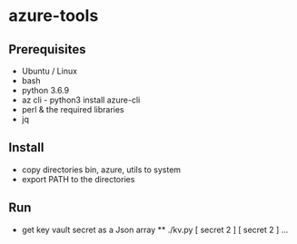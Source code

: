 # azure-tools
## Prerequisites
* Ubuntu / Linux
* bash
* python 3.6.9
* az cli - python3 install azure-cli
* perl & the required libraries
* jq

## Install
* copy directories bin, azure, utils to system
* export PATH to the directories 

## Run
* get key vault secret as a Json array
** ./kv.py  [ secret 2 ]  [ secret 2 ] ...
